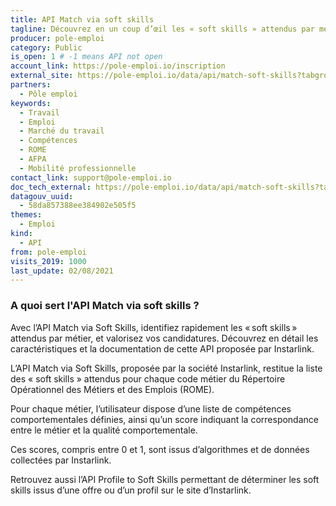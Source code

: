 ```yaml
---
title: API Match via soft skills
tagline: Découvrez en un coup d’œil les « soft skills » attendus par métier, et valorisez vos candidatures. Une API proposée par Instarlink.
producer: pole-emploi
category: Public
is_open: 1 # -1 means API not open
account_link: https://pole-emploi.io/inscription
external_site: https://pole-emploi.io/data/api/match-soft-skills?tabgroup-api=documentation&doc-section=api-doc-section-caracteristiques
partners:
  - Pôle emploi
keywords:
  - Travail
  - Emploi
  - Marché du travail
  - Compétences
  - ROME
  - AFPA
  - Mobilité professionnelle
contact_link: support@pole-emploi.io
doc_tech_external: https://pole-emploi.io/data/api/match-soft-skills?tabgroup-api=documentation&doc-section=api-doc-section-caracteristiques
datagouv_uuid:
  - 58da857388ee384902e505f5
themes:
  - Emploi
kind:
  - API
from: pole-emploi
visits_2019: 1000
last_update: 02/08/2021
---
```


### A quoi sert l'API Match via soft skills ?

Avec l’API Match via Soft Skills, identifiez rapidement les « soft skills » attendus par métier, et valorisez vos candidatures. Découvrez en détail les caractéristiques et la documentation de cette API proposée par Instarlink.

L’API Match via Soft Skills, proposée par la société Instarlink, restitue la liste des « soft skills » attendus pour chaque code métier du Répertoire Opérationnel des Métiers et des Emplois (ROME).

Pour chaque métier, l’utilisateur dispose d’une liste de compétences comportementales définies, ainsi qu’un score indiquant la correspondance entre le métier et la qualité comportementale.

Ces scores, compris entre 0 et 1, sont issus d’algorithmes et de données collectées par Instarlink.

Retrouvez aussi l’API Profile to Soft Skills permettant de déterminer les soft skills issus d’une offre ou d’un profil sur le site d’Instarlink.
